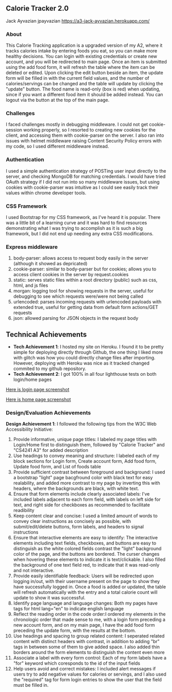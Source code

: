 ## Calorie Tracker 2.0
Jack Ayvazian jpayvazian https://a3-jack-ayvazian.herokuapp.com/

### About
This Calorie Tracking application is a upgraded version of my A2, where it tracks calories intake by entering foods you eat, so you can make more healthy decisions. You can login with existing credentials or create new account, and you will be redirected to main page. Once an item is submitted using the add food form, it will refresh the table where the item can be deleted or edited. Upon clicking the edit button beside an item, the update form will be filled in with the current field values, and the number of calories/servings can be changed and the table will update by clicking the "update" button. The food name is read-only (box is red) when updating, since if you want a different food item it should be added instead. You can logout via the button at the top of the main page.

### Challenges
I faced challenges mostly in debugging middleware. I could not get cookie-session working properly, so I resorted to creating new cookies for the client, and accessing them with cookie-parser on the server. I also ran into issues with helmet middleware raising Content Security Policy errors with my code, so I used different middleware instead.
### Authentication
I used a simple authentication strategy of POSTing user input directly to the server, and checking MongoDB for matching credentials. I would have tried OAuth strategy if I did not run into so many middleware issues, but using cookies with cookie-parser was intuitive as I could see easily track their values within chrome developer tools.
### CSS Framework
I used Bootstrap for my CSS framework, as I've heard it is popular. There was a little bit of a learning curve and it was hard to find resources demonstrating what I was trying to accomplish as it is such a big framework, but I did not end up needing any extra CSS modifications.
### Express middleware
1. body-parser: allows access to request body easily in the server (although it showed as depricated)
2. cookie-parser: similar to body-parser but for cookies; allows you to access client cookies in the server by request.cookies
3. static: serves static files within a root directory (public) such as css, html, and js files
4. morgan: logging tool for showing requests in the server, useful for debugging to see which requests were/were not being called
5. urlencoded: parses incoming requests with urlencoded payloads with extended true, useful for getting data from default form actions/GET requests
6. json: allowed parsing for JSON objects in the request body

## Technical Achievements
- **Tech Achievement 1**: I hosted my site on Heroku. I found it to be pretty simple for deploying directly through Github, the one thing I liked more with glitch was how you could directly change files after importing. However, deploying with Heroku was nice as it tracked changed commited to my github repository.
- **Tech Achievement 2**: I got 100% in all four lighthouse tests on both login/home pages  
  
[Here is login page screenshot](https://github.com/jpayvazian/a3-persistence/blob/main/loginpage.JPG)  

[Here is home page screenshot](https://github.com/jpayvazian/a3-persistence/blob/main/homepage.JPG)

### Design/Evaluation Achievements
**Design Achievement 1**: I followed the following tips from the W3C Web Accessibility Initiative:
1. Provide informative, unique page titles: I labeled my page titles with Login/Home first to distinguish them, followed by "Calorie Tracker" and "CS4241 A3" for added description
2. Use headings to convey meaning and structure: I labeled each of my block sections for Login form, Create account form, Add food form, Update food form, and List of foods table 
3. Provide sufficient contrast between foreground and background: I used a bootstrap "light" page bacgfround color with black text for easy realability, and added more contrast to my page by inverting this with headers, where the backgrounds are black, with white text.
4. Ensure that form elements include clearly associated labels: I've included labels adjacent to each form field, with labels on left side for text, and right side for checkboxes as recommended to facilitate readibility
5. Keep content clear and concise: I used a limited amount of words to convey clear instructions as concisely as possible, with submit/edit/delete buttons, form labels, and headers to signal instructions
6. Ensure that interactive elements are easy to identify: The interactive elements including text fields, checkboxes, and buttons are easy to distinguish as the white colored fields contrast the "light" background color of the page, and the buttons are bordered. The curser changes when hovering these elements to indicate it is text/clickable. I also filled the background of one text field red, to indicate that it was read-only and not interactive.
7. Provide easily identifiable feedback: Users will be redirected upon logging in/out, with their username present on the page to show they have successfully logged in. Once a food is added or updated, the table will refresh automatically with the entry and a total calorie count will update to show it was successful.
8. Identify page language and language changes: Both my pages have tags for html lang="en" to indicate english language
9. Reflect the reading order in the code order:I ordered my elements in the chronologic order that made sense to me, with a login form preceding a new account form, and on my main page, I have the add food form preceding the update form, with the results at the bottom. 
10. Use headings and spacing to group related content: I seperated related content with distinct headers with contrast, in addition to adding "br" tags in between some of them to give added space. I also added thin borders around the form elements to distinguish the content even more
11. Associate a label with every form control: Each of my form labels have a "for" keyword which coresponds to the id of the input fields
12. Help users avoid and correct mistakes: I included alert messages if users try to add negative values for calories or servings, and I also used the "required" tag for form login entries to show the user that the field must be filled in.
